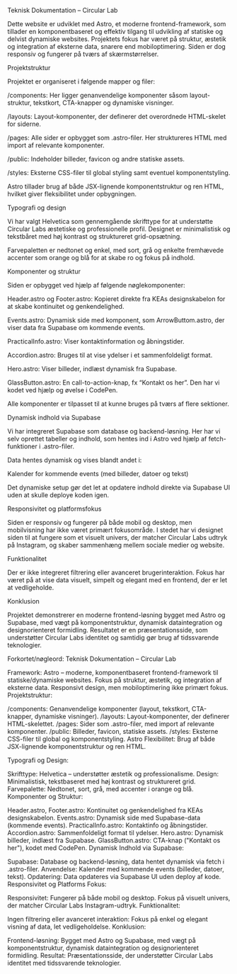 Teknisk Dokumentation – Circular Lab

Dette website er udviklet med Astro, et moderne frontend-framework, som tillader en komponentbaseret og effektiv tilgang til udvikling af statiske og delvist dynamiske websites. Projektets fokus har været på struktur, æstetik og integration af eksterne data, snarere end mobiloptimering. Siden er dog responsiv og fungerer på tværs af skærmstørrelser.

Projektstruktur

Projektet er organiseret i følgende mapper og filer:

/components: Her ligger genanvendelige komponenter såsom layout-struktur, tekstkort, CTA-knapper og dynamiske visninger.

/layouts: Layout-komponenter, der definerer det overordnede HTML-skelet for siderne.

/pages: Alle sider er opbygget som .astro-filer. Her struktureres HTML med import af relevante komponenter.

/public: Indeholder billeder, favicon og andre statiske assets.

/styles: Eksterne CSS-filer til global styling samt eventuel komponentstyling.

Astro tillader brug af både JSX-lignende komponentstruktur og ren HTML, hvilket giver fleksibilitet under opbygningen.

Typografi og design

Vi har valgt Helvetica som gennemgående skrifttype for at understøtte Circular Labs æstetiske og professionelle profil. Designet er minimalistisk og tekstbåret med høj kontrast og struktureret grid-opsætning.

Farvepaletten er nedtonet og enkel, med sort, grå og enkelte fremhævede accenter som orange og blå for at skabe ro og fokus på indhold.

Komponenter og struktur

Siden er opbygget ved hjælp af følgende nøglekomponenter:

Header.astro og Footer.astro: Kopieret direkte fra KEAs designskabelon for at skabe kontinuitet og genkendelighed.

Events.astro: Dynamisk side med komponent, som ArrowButtom.astro, der viser data fra Supabase om kommende events.

PracticalInfo.astro: Viser kontaktinformation og åbningstider.

Accordion.astro: Bruges til at vise ydelser i et sammenfoldeligt format.

Hero.astro: Viser billeder, indlæst dynamisk fra Supabase.

GlassButton.astro: En call-to-action-knap, fx “Kontakt os her”. Den har vi kodet ved hjælp og øvelse i CodePen.

Alle komponenter er tilpasset til at kunne bruges på tværs af flere sektioner.

Dynamisk indhold via Supabase

Vi har integreret Supabase som database og backend-løsning. Her har vi selv oprettet tabeller og indhold, som hentes ind i Astro ved hjælp af fetch-funktioner i .astro-filer.

Data hentes dynamisk og vises blandt andet i:

Kalender for kommende events (med billeder, datoer og tekst)


Det dynamiske setup gør det let at opdatere indhold direkte via Supabase UI uden at skulle deploye koden igen.

Responsivitet og platformsfokus

Siden er responsiv og fungerer på både mobil og desktop, men mobilvisning har ikke været primært fokusområde. I stedet har vi designet siden til at fungere som et visuelt univers, der matcher Circular Labs udtryk på Instagram, og skaber sammenhæng mellem sociale medier og website.

Funktionalitet

Der er ikke integreret filtrering eller avanceret brugerinteraktion. Fokus har været på at vise data visuelt, simpelt og elegant med en frontend, der er let at vedligeholde.

Konklusion

Projektet demonstrerer en moderne frontend-løsning bygget med Astro og Supabase, med vægt på komponentstruktur, dynamisk dataintegration og designorienteret formidling. Resultatet er en præsentationsside, som understøtter Circular Labs identitet og samtidig gør brug af tidssvarende teknologier.

Forkortet/nøgleord:
Teknisk Dokumentation – Circular Lab

Framework: Astro – moderne, komponentbaseret frontend-framework til statiske/dynamiske websites. Fokus på struktur, æstetik, og integration af eksterne data. Responsivt design, men mobiloptimering ikke primært fokus.
Projektstruktur:

/components: Genanvendelige komponenter (layout, tekstkort, CTA-knapper, dynamiske visninger).
/layouts: Layout-komponenter, der definerer HTML-skelettet.
/pages: Sider som .astro-filer, med import af relevante komponenter.
/public: Billeder, favicon, statiske assets.
/styles: Eksterne CSS-filer til global og komponentstyling.
Astro Flexibilitet: Brug af både JSX-lignende komponentstruktur og ren HTML.

Typografi og Design:

Skrifttype: Helvetica – understøtter æstetik og professionalisme.
Design: Minimalistisk, tekstbaseret med høj kontrast og struktureret grid.
Farvepalette: Nedtonet, sort, grå, med accenter i orange og blå.
Komponenter og Struktur:

Header.astro, Footer.astro: Kontinuitet og genkendelighed fra KEAs designskabelon.
Events.astro: Dynamisk side med Supabase-data (kommende events).
PracticalInfo.astro: Kontaktinfo og åbningstider.
Accordion.astro: Sammenfoldeligt format til ydelser.
Hero.astro: Dynamisk billeder, indlæst fra Supabase.
GlassButton.astro: CTA-knap ("Kontakt os her"), kodet med CodePen.
Dynamisk Indhold via Supabase:

Supabase: Database og backend-løsning, data hentet dynamisk via fetch i .astro-filer.
Anvendelse: Kalender med kommende events (billeder, datoer, tekst).
Opdatering: Data opdateres via Supabase UI uden deploy af kode.
Responsivitet og Platforms Fokus:

Responsivitet: Fungerer på både mobil og desktop. Fokus på visuelt univers, der matcher Circular Labs Instagram-udtryk.
Funktionalitet:

Ingen filtrering eller avanceret interaktion: Fokus på enkel og elegant visning af data, let vedligeholdelse.
Konklusion:

Frontend-løsning: Bygget med Astro og Supabase, med vægt på komponentstruktur, dynamisk dataintegration og designorienteret formidling.
Resultat: Præsentationsside, der understøtter Circular Labs identitet med tidssvarende teknologier.